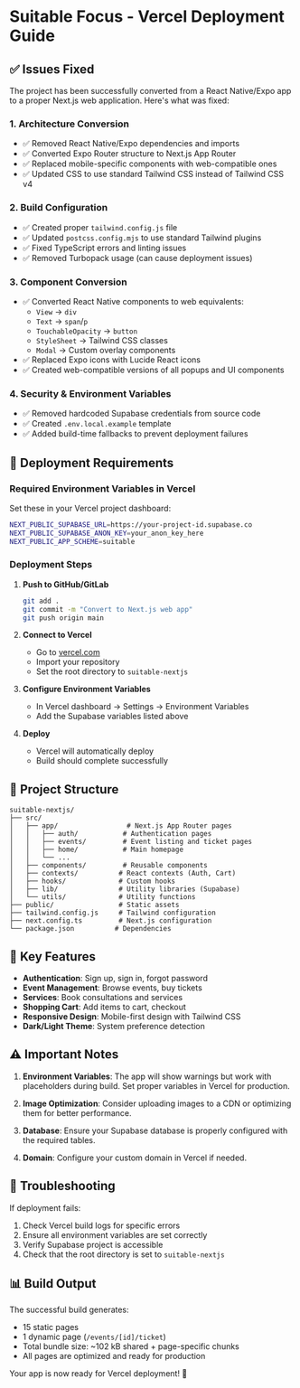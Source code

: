 # Suitable Focus - Vercel Deployment Guide

## ✅ Issues Fixed

The project has been successfully converted from a React Native/Expo app to a proper Next.js web application. Here's what was fixed:

### 1. **Architecture Conversion**
- ✅ Removed React Native/Expo dependencies and imports
- ✅ Converted Expo Router structure to Next.js App Router
- ✅ Replaced mobile-specific components with web-compatible ones
- ✅ Updated CSS to use standard Tailwind CSS instead of Tailwind CSS v4

### 2. **Build Configuration**
- ✅ Created proper `tailwind.config.js` file
- ✅ Updated `postcss.config.mjs` to use standard Tailwind plugins
- ✅ Fixed TypeScript errors and linting issues
- ✅ Removed Turbopack usage (can cause deployment issues)

### 3. **Component Conversion**
- ✅ Converted React Native components to web equivalents:
  - `View` → `div`
  - `Text` → `span`/`p`
  - `TouchableOpacity` → `button`
  - `StyleSheet` → Tailwind CSS classes
  - `Modal` → Custom overlay components
- ✅ Replaced Expo icons with Lucide React icons
- ✅ Created web-compatible versions of all popups and UI components

### 4. **Security & Environment Variables**
- ✅ Removed hardcoded Supabase credentials from source code
- ✅ Created `.env.local.example` template
- ✅ Added build-time fallbacks to prevent deployment failures

## 🚀 Deployment Requirements

### Required Environment Variables in Vercel

Set these in your Vercel project dashboard:

```bash
NEXT_PUBLIC_SUPABASE_URL=https://your-project-id.supabase.co
NEXT_PUBLIC_SUPABASE_ANON_KEY=your_anon_key_here
NEXT_PUBLIC_APP_SCHEME=suitable
```

### Deployment Steps

1. **Push to GitHub/GitLab**
   ```bash
   git add .
   git commit -m "Convert to Next.js web app"
   git push origin main
   ```

2. **Connect to Vercel**
   - Go to [vercel.com](https://vercel.com)
   - Import your repository
   - Set the root directory to `suitable-nextjs`

3. **Configure Environment Variables**
   - In Vercel dashboard → Settings → Environment Variables
   - Add the Supabase variables listed above

4. **Deploy**
   - Vercel will automatically deploy
   - Build should complete successfully

## 📁 Project Structure

```
suitable-nextjs/
├── src/
│   ├── app/                 # Next.js App Router pages
│   │   ├── auth/           # Authentication pages
│   │   ├── events/         # Event listing and ticket pages
│   │   ├── home/           # Main homepage
│   │   └── ...
│   ├── components/         # Reusable components
│   ├── contexts/          # React contexts (Auth, Cart)
│   ├── hooks/             # Custom hooks
│   ├── lib/               # Utility libraries (Supabase)
│   └── utils/             # Utility functions
├── public/                # Static assets
├── tailwind.config.js     # Tailwind configuration
├── next.config.ts         # Next.js configuration
└── package.json          # Dependencies
```

## 🔧 Key Features

- **Authentication**: Sign up, sign in, forgot password
- **Event Management**: Browse events, buy tickets
- **Services**: Book consultations and services
- **Shopping Cart**: Add items to cart, checkout
- **Responsive Design**: Mobile-first design with Tailwind CSS
- **Dark/Light Theme**: System preference detection

## ⚠️ Important Notes

1. **Environment Variables**: The app will show warnings but work with placeholders during build. Set proper variables in Vercel for production.

2. **Image Optimization**: Consider uploading images to a CDN or optimizing them for better performance.

3. **Database**: Ensure your Supabase database is properly configured with the required tables.

4. **Domain**: Configure your custom domain in Vercel if needed.

## 🐛 Troubleshooting

If deployment fails:

1. Check Vercel build logs for specific errors
2. Ensure all environment variables are set correctly
3. Verify Supabase project is accessible
4. Check that the root directory is set to `suitable-nextjs`

## 📊 Build Output

The successful build generates:
- 15 static pages
- 1 dynamic page (`/events/[id]/ticket`)
- Total bundle size: ~102 kB shared + page-specific chunks
- All pages are optimized and ready for production

Your app is now ready for Vercel deployment! 🚀

